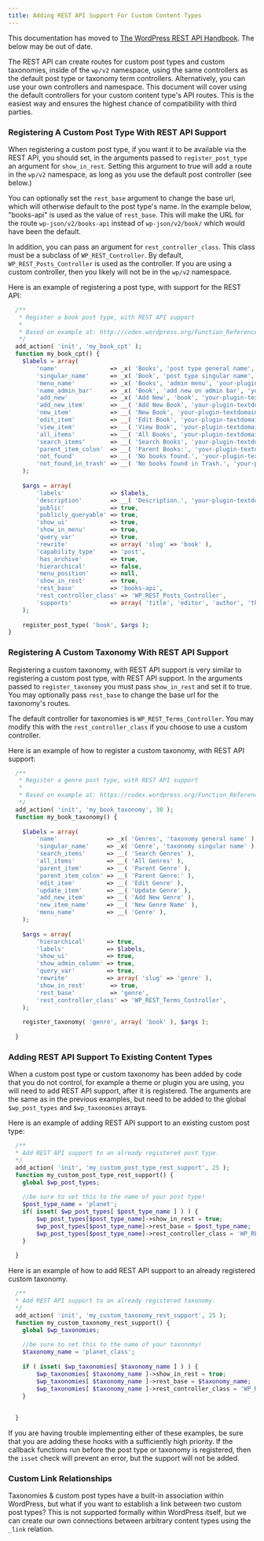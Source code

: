 ```yaml
---
title: Adding REST API Support For Custom Content Types
---
```


<div class="warning">
This documentation has moved to <a href="https://developer.wordpress.org/rest-api/extending-the-rest-api/adding-rest-api-support-for-custom-content-types/">The WordPress REST API Handbook</a>. The below may be out of date.
</div>

The REST API can create routes for custom post types and custom taxonomies, inside of the `wp/v2` namespace, using the same controllers as the default post type or taxonomy term controllers. Alternatively, you can use your own controllers and namespace. This document will cover using the default controllers for your custom content type's API routes. This is the easiest way and ensures the highest chance of compatibility with third parties.

### Registering A Custom Post Type With REST API Support
When registering a custom post type, if you want it to be available via the REST API, you should set, in the arguments passed to `register_post_type` an argument for `show_in_rest`. Setting this argument to true will add a route in the `wp/v2` namespace, as long as you use the default post controller (see below.)

You can optionally set the `rest_base` argument to change the base url, which will otherwise default to the post type's name.  In the example below, "books-api" is used as the value of `rest_base`. This will make the URL for the route `wp-json/v2/books-api` instead of `wp-json/v2/book/` which would have been the default.

In addition, you can pass an argument for `rest_controller_class`. This class must be a subclass of `WP_REST_Controller`. By default, `WP_REST_Posts_Controller` is used as the controller. If you are using a custom controller, then you likely will not be in the `wp/v2` namespace.

Here is an example of registering a post type, with support for the REST API:

```php
  /**
   * Register a book post type, with REST API support
   *
   * Based on example at: http://codex.wordpress.org/Function_Reference/register_post_type
   */
  add_action( 'init', 'my_book_cpt' );
  function my_book_cpt() {
  	$labels = array(
  		'name'               => _x( 'Books', 'post type general name', 'your-plugin-textdomain' ),
  		'singular_name'      => _x( 'Book', 'post type singular name', 'your-plugin-textdomain' ),
  		'menu_name'          => _x( 'Books', 'admin menu', 'your-plugin-textdomain' ),
  		'name_admin_bar'     => _x( 'Book', 'add new on admin bar', 'your-plugin-textdomain' ),
  		'add_new'            => _x( 'Add New', 'book', 'your-plugin-textdomain' ),
  		'add_new_item'       => __( 'Add New Book', 'your-plugin-textdomain' ),
  		'new_item'           => __( 'New Book', 'your-plugin-textdomain' ),
  		'edit_item'          => __( 'Edit Book', 'your-plugin-textdomain' ),
  		'view_item'          => __( 'View Book', 'your-plugin-textdomain' ),
  		'all_items'          => __( 'All Books', 'your-plugin-textdomain' ),
  		'search_items'       => __( 'Search Books', 'your-plugin-textdomain' ),
  		'parent_item_colon'  => __( 'Parent Books:', 'your-plugin-textdomain' ),
  		'not_found'          => __( 'No books found.', 'your-plugin-textdomain' ),
  		'not_found_in_trash' => __( 'No books found in Trash.', 'your-plugin-textdomain' )
  	);
  
  	$args = array(
  		'labels'             => $labels,
  		'description'        => __( 'Description.', 'your-plugin-textdomain' ),
  		'public'             => true,
  		'publicly_queryable' => true,
  		'show_ui'            => true,
  		'show_in_menu'       => true,
  		'query_var'          => true,
  		'rewrite'            => array( 'slug' => 'book' ),
  		'capability_type'    => 'post',
  		'has_archive'        => true,
  		'hierarchical'       => false,
  		'menu_position'      => null,
  		'show_in_rest'       => true,
  		'rest_base'          => 'books-api',
  		'rest_controller_class' => 'WP_REST_Posts_Controller',
  		'supports'           => array( 'title', 'editor', 'author', 'thumbnail', 'excerpt', 'comments' )
  	);
  
  	register_post_type( 'book', $args );
}
```


### Registering A Custom Taxonomy With REST API Support

Registering a custom taxonomy, with REST API support is very similar to registering a custom post type, with REST API support. In the arguments passed to `register_taxonomy` you must pass `show_in_rest` and set it to true. You may optionally pass `rest_base` to change the base url for the taxonomy's routes.

The default controller for taxonomies is `WP_REST_Terms_Controller`. You may modify this with the `rest_controller_class` if you choose to use a custom controller.

Here is an example of how to register a custom taxonomy, with REST API support:

```php
  /**
   * Register a genre post type, with REST API support
   *
   * Based on example at: https://codex.wordpress.org/Function_Reference/register_taxonomy
   */
  add_action( 'init', 'my_book_taxonomy', 30 );
  function my_book_taxonomy() {
  
  	$labels = array(
  		'name'              => _x( 'Genres', 'taxonomy general name' ),
  		'singular_name'     => _x( 'Genre', 'taxonomy singular name' ),
  		'search_items'      => __( 'Search Genres' ),
  		'all_items'         => __( 'All Genres' ),
  		'parent_item'       => __( 'Parent Genre' ),
  		'parent_item_colon' => __( 'Parent Genre:' ),
  		'edit_item'         => __( 'Edit Genre' ),
  		'update_item'       => __( 'Update Genre' ),
  		'add_new_item'      => __( 'Add New Genre' ),
  		'new_item_name'     => __( 'New Genre Name' ),
  		'menu_name'         => __( 'Genre' ),
  	);
  
  	$args = array(
  		'hierarchical'      => true,
  		'labels'            => $labels,
  		'show_ui'           => true,
  		'show_admin_column' => true,
  		'query_var'         => true,
  		'rewrite'           => array( 'slug' => 'genre' ),
  		'show_in_rest'       => true,
  		'rest_base'          => 'genre',
  		'rest_controller_class' => 'WP_REST_Terms_Controller',
  	);
  
  	register_taxonomy( 'genre', array( 'book' ), $args );
  
  }
```

### Adding REST API Support To Existing Content Types
When a custom post type or custom taxonomy has been added by code that you do not control, for example a theme or plugin you are using, you will need to add REST API support, after it is registered. The arguments are the same as in the previous examples, but need to be added to the global `$wp_post_types` and `$wp_taxonomies` arrays.

Here is an example of adding REST API support to an existing custom post type:

```php
  /**
  * Add REST API support to an already registered post type.
  */
  add_action( 'init', 'my_custom_post_type_rest_support', 25 );
  function my_custom_post_type_rest_support() {
  	global $wp_post_types;
  
  	//be sure to set this to the name of your post type!
  	$post_type_name = 'planet';
  	if( isset( $wp_post_types[ $post_type_name ] ) ) {
  		$wp_post_types[$post_type_name]->show_in_rest = true;
  		$wp_post_types[$post_type_name]->rest_base = $post_type_name;
  		$wp_post_types[$post_type_name]->rest_controller_class = 'WP_REST_Posts_Controller';
  	}
  
  }
```

Here is an example of how to add REST API support to an already registered custom taxonomy.

```php
  /**
  * Add REST API support to an already registered taxonomy.
  */
  add_action( 'init', 'my_custom_taxonomy_rest_support', 25 );
  function my_custom_taxonomy_rest_support() {
  	global $wp_taxonomies;
  
  	//be sure to set this to the name of your taxonomy!
  	$taxonomy_name = 'planet_class';
  
  	if ( isset( $wp_taxonomies[ $taxonomy_name ] ) ) {
  		$wp_taxonomies[ $taxonomy_name ]->show_in_rest = true;
  		$wp_taxonomies[ $taxonomy_name ]->rest_base = $taxonomy_name;
  		$wp_taxonomies[ $taxonomy_name ]->rest_controller_class = 'WP_REST_Terms_Controller';
  	}
  
  
  }
```

If you are having trouble implementing either of these examples, be sure that you are adding these hooks with a sufficiently high priority. If the callback functions run before the post type or taxonomy is registered, then the `isset` check will prevent an error, but the support will not be added.

### Custom Link Relationships

Taxonomies & custom post types have a built-in association within WordPress, but what if you want to establish a link between two custom post types? This is not supported formally within WordPress itself, but we can create our own connections between arbitrary content types using the `_link` relation.
